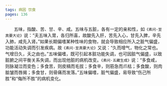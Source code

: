 ```yaml
---
tags: 病因 饮食
pages: 136
---
```

&emsp;&emsp;五味，指酸、苦、甘、辛、咸。五味与五脏，各有一定的亲和性，如`《素问·至真要大论》`说：“夫五味入胃，各归所喜，故酸先入肝，苦先入心，甘先入脾，辛先入肺，咸先入肾。”如果长期偏嗜某种性味的食物，就会导致相应所入之脏气偏盛，功能活动失调而引发疾病。故`《素问·至真要大论》`又说：“久而增气，物化之常也。气增日久，夭之由也。”五味偏嗜，既可引起本脏功能失调，也可因脏气偏盛，以致脏腑之间平衡关系失调，而出现他脏的病机改变。`《素问·五藏生成》`说：“多食咸，则脉凝泣而变色；多食苦，则皮槁而毛拔；多食辛，则筋急而爪枯；多食酸，则肉胝皱而唇揭；多食甘，则骨痛而发落。”五味偏嗜，脏气偏盛，易导致“伤己所胜”和“侮所不胜”的病机变化。